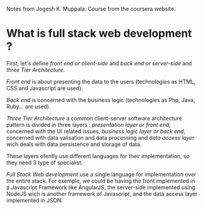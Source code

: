 Notes from Jogesh K. Muppala. Course from the coursera website.

# What is full stack web development ?

First, let's define _front end or client-side_ and _back end or server-side_ and _three Tier Architecture_.

_Front end_ is about presenting the data to the users (technologies as HTML, CSS and Javascript are used).

_Back end_ is concerned with the business logic (technologies as Php, Java, Ruby... are used).

_Three Tier Architecture_ a common client-server software architecture pattern is divided in three layers : _presentation layer or front end_, concerned with the UI related issues, _business logic layer or back end_, concerned with data valisation and data processing and _data access layer_ wich deals with data persistence and storage of data.

These layers ofently use different languages for their implementation, so they need 3 type of specialist.

_Full Stack Web development_ use a single language for implementation over the entire stack. For exemple, we could be having the front implemented in a Javascript Framework like AngularJS, the server-side implemented using NodeJS wich is another framework of Javascript, and the data access layer implemented in JSON.



